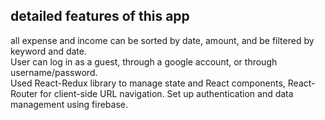 ## detailed features of this app
 all expense and income can be sorted by date, amount, and be filtered by keyword and date.  
 User can log in as a guest, through a google account, or through username/password.  
 Used React-Redux library to manage state and React components, React-Router for client-side URL navigation. Set up authentication and data management using firebase.


